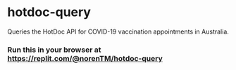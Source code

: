 # hotdoc-query
Queries the HotDoc API for COVID-19 vaccination appointments in Australia.

### Run this in your browser at https://replit.com/@norenTM/hotdoc-query
